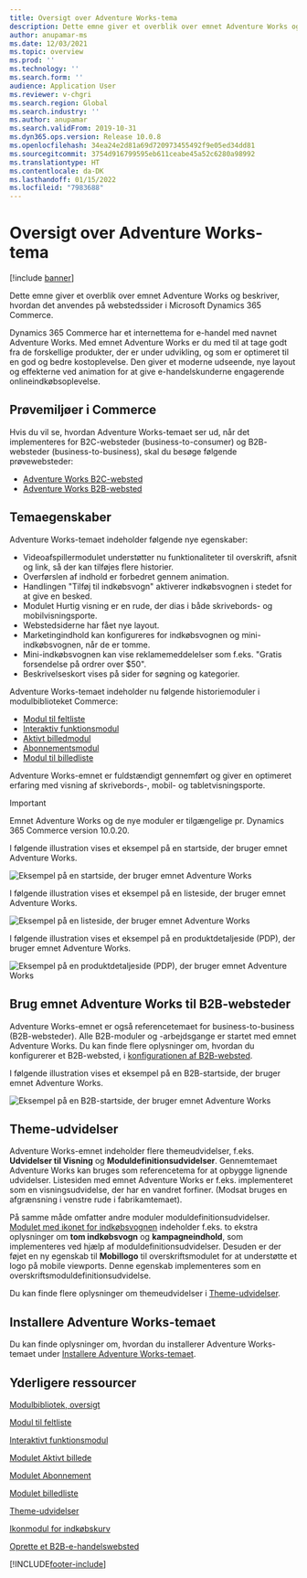```yaml
---
title: Oversigt over Adventure Works-tema
description: Dette emne giver et overblik over emnet Adventure Works og beskriver, hvordan det anvendes på webstedssider i Microsoft Dynamics 365 Commerce.
author: anupamar-ms
ms.date: 12/03/2021
ms.topic: overview
ms.prod: ''
ms.technology: ''
ms.search.form: ''
audience: Application User
ms.reviewer: v-chgri
ms.search.region: Global
ms.search.industry: ''
ms.author: anupamar
ms.search.validFrom: 2019-10-31
ms.dyn365.ops.version: Release 10.0.8
ms.openlocfilehash: 34ea24e2d81a69d720973455492f9e05ed34dd81
ms.sourcegitcommit: 3754d916799595eb611ceabe45a52c6280a98992
ms.translationtype: HT
ms.contentlocale: da-DK
ms.lasthandoff: 01/15/2022
ms.locfileid: "7983688"
---
```

# <a name="adventure-works-theme-overview"></a>Oversigt over Adventure Works-tema

[!include [banner](includes/banner.md)]

Dette emne giver et overblik over emnet Adventure Works og beskriver, hvordan det anvendes på webstedssider i Microsoft Dynamics 365 Commerce.

Dynamics 365 Commerce har et internettema for e-handel med navnet Adventure Works. Med emnet Adventure Works er du med til at tage godt fra de forskellige produkter, der er under udvikling, og som er optimeret til en god og bedre kostoplevelse. Den giver et moderne udseende, nye layout og effekterne ved animation for at give e-handelskunderne engagerende onlineindkøbsoplevelse.

## <a name="trial-environments-in-commerce"></a>Prøvemiljøer i Commerce

Hvis du vil se, hvordan Adventure Works-temaet ser ud, når det implementeres for B2C-websteder (business-to-consumer) og B2B- websteder (business-to-business), skal du besøge følgende prøvewebsteder:

- [Adventure Works B2C-websted](https://www.adventure-works.com/)
- [Adventure Works B2B-websted](https://www.adventure-works.com/business)

## <a name="theme-capabilities"></a>Temaegenskaber

Adventure Works-temaet indeholder følgende nye egenskaber:

- Videoafspillermodulet understøtter nu funktionaliteter til overskrift, afsnit og link, så der kan tilføjes flere historier.
- Overførslen af indhold er forbedret gennem animation.
- Handlingen "Tilføj til indkøbsvogn" aktiverer indkøbsvognen i stedet for at give en besked.
- Modulet Hurtig visning er en rude, der dias i både skrivebords- og mobilvisningsporte.
- Webstedsiderne har fået nye layout. 
- Marketingindhold kan konfigureres for indkøbsvognen og mini-indkøbsvognen, når de er tomme.
- Mini-indkøbsvognen kan vise reklamemeddelelser som f.eks. "Gratis forsendelse på ordrer over $50".
- Beskrivelseskort vises på sider for søgning og kategorier.

Adventure Works-temaet indeholder nu følgende historiemoduler i modulbiblioteket Commerce:

- [Modul til feltliste](tile-list-module.md)
- [Interaktiv funktionsmodul](interactive-feature-module.md)
- [Aktivt billedmodul](active-image-module.md)
- [Abonnementsmodul](subscribe-module.md)
- [Modul til billedliste](image-list-module.md)

Adventure Works-emnet er fuldstændigt gennemført og giver en optimeret erfaring med visning af skrivebords-, mobil- og tabletvisningsporte.

> [!IMPORTANT]
> Emnet Adventure Works og de nye moduler er tilgængelige pr. Dynamics 365 Commerce version 10.0.20.

I følgende illustration vises et eksempel på en startside, der bruger emnet Adventure Works.

![Eksempel på en startside, der bruger emnet Adventure Works](./media/aw_b2c.PNG)

I følgende illustration vises et eksempel på en listeside, der bruger emnet Adventure Works.

![Eksempel på en listeside, der bruger emnet Adventure Works](./media/Aw_list.PNG)

I følgende illustration vises et eksempel på en produktdetaljeside (PDP), der bruger emnet Adventure Works.

![Eksempel på en produktdetaljeside (PDP), der bruger emnet Adventure Works](./media/aw_pdp.PNG)

## <a name="use-the-adventure-works-theme-for-b2b-sites"></a>Brug emnet Adventure Works til B2B-websteder

Adventure Works-emnet er også referencetemaet for business-to-business (B2B-websteder). Alle B2B-moduler og -arbejdsgange er startet med emnet Adventure Works. Du kan finde flere oplysninger om, hvordan du konfigurerer et B2B-websted, i [konfigurationen af B2B-websted](./b2b/set-up-b2b-site.md).

I følgende illustration vises et eksempel på en B2B-startside, der bruger emnet Adventure Works.

![Eksempel på en B2B-startside, der bruger emnet Adventure Works](./media/aw_b2b.PNG)

## <a name="theme-extensions"></a>Theme-udvidelser

Adventure Works-emnet indeholder flere themeudvidelser, f.eks. **Udvidelser til Visning** og **Moduldefinitionsudvidelser**. Gennemtemaet Adventure Works kan bruges som referencetema for at opbygge lignende udvidelser. Listesiden med emnet Adventure Works er f.eks. implementeret som en visningsudvidelse, der har en vandret forfiner. (Modsat bruges en afgrænsning i venstre rude i fabrikamtemaet).

På samme måde omfatter andre moduler moduldefinitionsudvidelser. [Modulet med ikonet for indkøbsvognen](cart-icon-module.md) indeholder f.eks. to ekstra oplysninger om **tom indkøbsvogn** og **kampagneindhold**, som implementeres ved hjælp af moduldefinitionsudvidelser. Desuden er der føjet en ny egenskab til **Mobillogo** til overskriftsmodulet for at understøtte et logo på mobile viewports. Denne egenskab implementeres som en overskriftsmoduldefinitionsudvidelse.

Du kan finde flere oplysninger om themeudvidelser i [Theme-udvidelser](e-commerce-extensibility/theme-module-extensions.md).

## <a name="install-the-adventure-works-theme"></a>Installere Adventure Works-temaet

Du kan finde oplysninger om, hvordan du installerer Adventure Works-temaet under [Installere Adventure Works-temaet](install-adventure-works.md).

## <a name="additional-resources"></a>Yderligere ressourcer

[Modulbibliotek, oversigt](starter-kit-overview.md)

[Modul til feltliste](tile-list-module.md)

[Interaktivt funktionsmodul](interactive-feature-module.md)

[Modulet Aktivt billede](active-image-module.md)

[Modulet Abonnement](subscribe-module.md)

[Modulet billedliste](image-list-module.md)

[Theme-udvidelser](e-commerce-extensibility/theme-module-extensions.md)

[Ikonmodul for indkøbskurv](cart-icon-module.md)

[Oprette et B2B-e-handelswebsted](./b2b/set-up-b2b-site.md)

[!INCLUDE[footer-include](../includes/footer-banner.md)]
